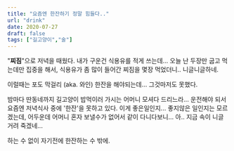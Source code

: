 ```yaml
---
title: "요즘엔 한잔하기 정말 힘들다.."
url: "drink"
date: 2020-07-27
draft: false
tags: ["길고양이","술"]
---
```

"**찌짐**"으로 저녁을 때웠다. 내가 구운건 식용유를 적게 쓰는데...
오늘 난 두장만 굽고 먹는데만 집중을 해서,
식용유가 좀 많이 들어간 찌짐을 몇장 먹었더니.. 니글니글하네.

이럴때는 포도 막걸리 (aka. 와인) 한잔을 해야되는데... 그것마저도 못했다.

밤마다 딴동네까지 길고양이 밥먹이러 가시는 어머니 모셔다 드리느라...
운전해야 되서 요즘엔 저녁식사 중에 '한잔'을 못하고 있다.
이게 좋은일인지... 좋지않은 일인지는 모르겠는데,
어두운데 어머니 혼자 보낼수가 없어서 같이 다니다보니...
아.. 지금 속이 니글거려 죽겠네...

하는 수 없이 자기전에 한잔하는 수 밖에.

